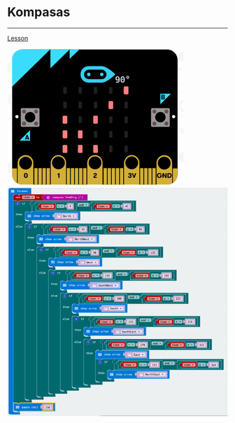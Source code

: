 # Kompasas
------------
[Lesson](index.html)

![Preview](kompasas.png "Kompasas")
![Code in JavaScript Blocks Editor](CompassCode1.png "Kompasas")

